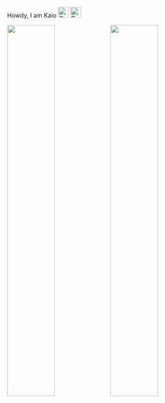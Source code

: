 Howdy, I am Kaio <img src="https://raw.githubusercontent.com/Tarikul-Islam-Anik/Animated-Fluent-Emojis/master/Emojis/Hand%20gestures/Call%20Me%20Hand.png" alt="Call Me Hand" width="25" height="25" /> <img src="https://raw.githubusercontent.com/Tarikul-Islam-Anik/Animated-Fluent-Emojis/master/Emojis/Smilies/Beaming%20Face%20with%20Smiling%20Eyes.png" alt="Beaming Face with Smiling Eyes" width="25" height="25" />

<img align="left" width="47%" src="https://github-readme-stats.vercel.app/api?username=kaioff&show_icons=true" />

<img align="left" width="47%" src="https://github-readme-stats.vercel.app/api/top-langs/?username=kaioff&layout=compact" />





